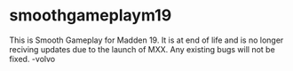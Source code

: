 # smoothgameplaym19
This is Smooth Gameplay for Madden 19. It is at end of life and is no longer reciving updates due to the launch of MXX. Any existing bugs will not be fixed.
-volvo

